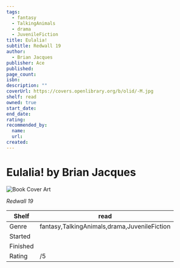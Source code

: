 ```yaml
---
tags:
  - fantasy
  - TalkingAnimals
  - drama
  - JuvenileFiction
title: Eulalia!
subtitle: Redwall 19
author:
  - Brian Jacques
publisher: Ace
published:
page_count:
isbn:
description: ""
coverUrl: https://covers.openlibrary.org/b/olid/-M.jpg
shelf: read
owned: true
start_date:
end_date:
rating:
recommended_by:
  name:
  url:
created:
---
```


# Eulalia! by Brian Jacques

![Book Cover Art](https://covers.openlibrary.org/b/olid/-M.jpg)

_Redwall 19_

| Shelf | read |
| --- | --- |
| Genre | fantasy,TalkingAnimals,drama,JuvenileFiction |
| Started |  |
| Finished |  |
| Rating | /5 |
